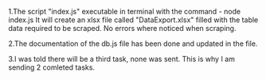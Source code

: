 1.The script "index.js" executable in terminal with the command - node index.js
It will create an xlsx file called "DataExport.xlsx" filled with the table data required to be scraped.
No errors where noticed when scraping.

2.The documentation of the db.js file has been done and updated in the file.

3.I was told there will be a third task, none was sent. This is why I am sending 2 comleted tasks.
